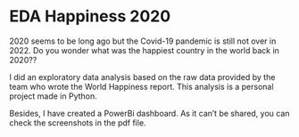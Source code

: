 

# EDA Happiness 2020  

2020 seems to be long ago but the Covid-19 pandemic is still not over in 2022. Do you wonder what was the happiest country in the world back in 2020??  

I did an exploratory data analysis based on the raw data provided by the team who wrote the World Happiness report. This analysis is a personal project made in Python.  

Besides, I have created a PowerBi dashboard. As it can’t be shared, you can check the screenshots in the pdf file.
